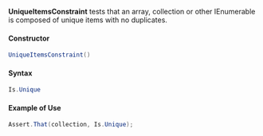 **UniqueItemsConstraint** tests that an array, collection or other IEnumerable is composed
of unique items with no duplicates.

#### Constructor

```C#
UniqueItemsConstraint()
```

#### Syntax

```C#
Is.Unique
```

#### Example of Use

```C#
Assert.That(collection, Is.Unique);
```
